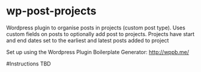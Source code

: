 # wp-post-projects
Wordpress plugin to organise posts in projects (custom post type). Uses custom fields on posts to optionally add post to projects. Projects have start and end dates set to the earliest and latest posts added to project

Set up using the Wordpress Plugin Boilerplate Generator: http://wppb.me/

#Instructions
TBD
